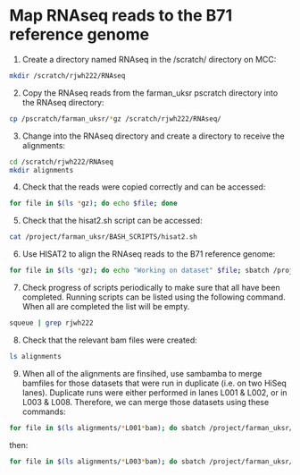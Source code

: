 # Map RNAseq reads to the B71 reference genome
1. Create a directory named RNAseq in the /scratch/ directory on MCC:
```bash
mkdir /scratch/rjwh222/RNAseq
```
2. Copy the RNAseq reads from the farman_uksr pscratch directory into the RNAseq directory:
```bash
cp /pscratch/farman_uksr/*gz /scratch/rjwh222/RNAseq/
```
3. Change into the RNAseq directory and create a directory to receive the alignments:
```bash
cd /scratch/rjwh222/RNAseq
mkdir alignments
```
4. Check that the reads were copied correctly and can be accessed:
```bash
for file in $(ls *gz); do echo $file; done
```
5. Check that the hisat2.sh script can be accessed:
```bash
cat /project/farman_uksr/BASH_SCRIPTS/hisat2.sh
```
6. Use HISAT2 to align the RNAseq reads to the B71 reference genome:
```bash
for file in $(ls *gz); do echo "Working on dataset" $file; sbatch /project/farman_uksr/BASH_SCRIPTS/hisat2.sh $file; done
```
7. Check progress of scripts periodically to make sure that all have been completed. Running scripts can be listed using the following command. When all are completed the list will be empty.
```bash
squeue | grep rjwh222
```
8. Check that the relevant bam files were created:
```bash
ls alignments
```
9. When all of the alignments are finsihed, use sambamba to merge bamfiles for those datasets that were run in duplicate (i.e. on two HiSeq lanes). Duplicate runs were either performed in lanes L001 & L002, or in L003 & L008. Therefore, we can merge those datasets using these commands:
```bash
for file in $(ls alignments/*L001*bam); do sbatch /project/farman_uksr/BASH_SCRIPTS/Sambamba-merge.sh $file ${file/L001/L002}; done
```
then:
```bash
for file in $(ls alignments/*L003*bam); do sbatch /project/farman_uksr/BASH_SCRIPTS/Sambamba-merge.sh $file ${file/L003/L008}; done
```

